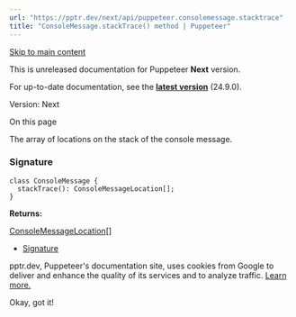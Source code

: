 ```yaml
---
url: "https://pptr.dev/next/api/puppeteer.consolemessage.stacktrace"
title: "ConsoleMessage.stackTrace() method | Puppeteer"
---
```


[Skip to main content](https://pptr.dev/next/api/puppeteer.consolemessage.stacktrace#__docusaurus_skipToContent_fallback)

This is unreleased documentation for Puppeteer **Next** version.

For up-to-date documentation, see the **[latest version](https://pptr.dev/api/puppeteer.consolemessage.stacktrace)** (24.9.0).

Version: Next

On this page

The array of locations on the stack of the console message.

### Signature [​](https://pptr.dev/next/api/puppeteer.consolemessage.stacktrace\#signature "Direct link to Signature")

```codeBlockLines_RjmQ
class ConsoleMessage {
  stackTrace(): ConsoleMessageLocation[];
}

```

**Returns:**

[ConsoleMessageLocation](https://pptr.dev/next/api/puppeteer.consolemessagelocation)\[\]

- [Signature](https://pptr.dev/next/api/puppeteer.consolemessage.stacktrace#signature)

pptr.dev, Puppeteer's documentation site, uses cookies from Google to deliver and enhance the quality of its services and to analyze traffic. [Learn more.](https://policies.google.com/technologies/cookies)

Okay, got it!